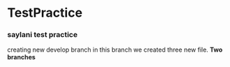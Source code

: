 # TestPractice
### saylani test practice
creating new develop branch in this branch we created three new file.
**Two branches**